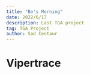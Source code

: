 ```yaml
---
title: "Bo's Morning"
date: 2022/6/17
description: Last TGA project
tag: TGA Project
author: Sad Centaur
---
```


# Vipertrace
